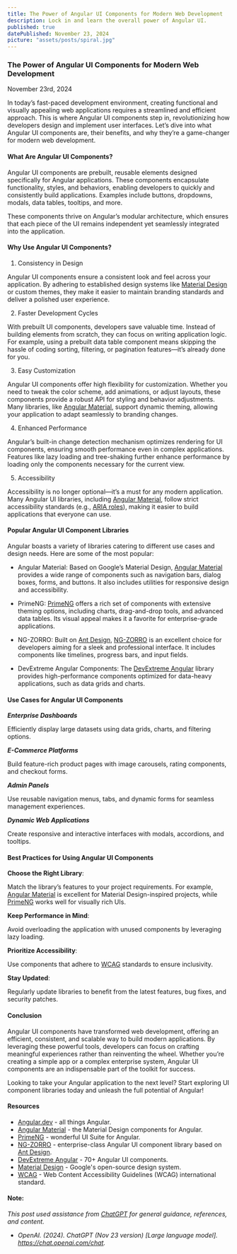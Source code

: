 ```yaml
---
title: The Power of Angular UI Components for Modern Web Development
description: Lock in and learn the overall power of Angular UI.
published: true
datePublished: November 23, 2024
picture: "assets/posts/spiral.jpg"
---
```


### **The Power of Angular UI Components for Modern Web Development**

November 23rd, 2024

In today’s fast-paced development environment, creating functional and visually appealing web applications requires a streamlined and efficient approach. This is where Angular UI components step in, revolutionizing how developers design and implement user interfaces. Let’s dive into what Angular UI components are, their benefits, and why they’re a game-changer for modern web development.

#### **What Are Angular UI Components?**

Angular UI components are prebuilt, reusable elements designed specifically for Angular applications. These components encapsulate functionality, styles, and behaviors, enabling developers to quickly and consistently build applications. Examples include buttons, dropdowns, modals, data tables, tooltips, and more.

These components thrive on Angular’s modular architecture, which ensures that each piece of the UI remains independent yet seamlessly integrated into the application.

#### **Why Use Angular UI Components?**

1. Consistency in Design

Angular UI components ensure a consistent look and feel across your application. By adhering to established design systems like <a href="https://m3.material.io/" target="_blank">Material Design</a> or custom themes, they make it easier to maintain branding standards and deliver a polished user experience.

2. Faster Development Cycles

With prebuilt UI components, developers save valuable time. Instead of building elements from scratch, they can focus on writing application logic. For example, using a prebuilt data table component means skipping the hassle of coding sorting, filtering, or pagination features—it’s already done for you.

3. Easy Customization

Angular UI components offer high flexibility for customization. Whether you need to tweak the color scheme, add animations, or adjust layouts, these components provide a robust API for styling and behavior adjustments. Many libraries, like <a href="https://material.angular.io/" target="_blank">Angular Material</a>, support dynamic theming, allowing your application to adapt seamlessly to branding changes.

4. Enhanced Performance

Angular’s built-in change detection mechanism optimizes rendering for UI components, ensuring smooth performance even in complex applications. Features like lazy loading and tree-shaking further enhance performance by loading only the components necessary for the current view.

5. Accessibility

Accessibility is no longer optional—it’s a must for any modern application. Many Angular UI libraries, including <a href="https://material.angular.io/" target="_blank">Angular Material</a>, follow strict accessibility standards (e.g., <a href="https://developer.mozilla.org/en-US/docs/Web/Accessibility/ARIA/Roles" target="_blank">ARIA roles</a>), making it easier to build applications that everyone can use.

#### **Popular Angular UI Component Libraries**

Angular boasts a variety of libraries catering to different use cases and design needs. Here are some of the most popular:

- Angular Material: Based on Google’s Material Design, <a href="https://material.angular.io/" target="_blank">Angular Material</a> provides a wide range of components such as navigation bars, dialog boxes, forms, and buttons. It also includes utilities for responsive design and accessibility.

- PrimeNG: <a href="https://primeng.org/" target="_blank">PrimeNG</a> offers a rich set of components with extensive theming options, including charts, drag-and-drop tools, and advanced data tables. Its visual appeal makes it a favorite for enterprise-grade applications.

- NG-ZORRO: Built on <a href="https://ant.design/" target="_blank">Ant Design</a>, <a href="https://ng.ant.design/docs/introduce" target="_blank">NG-ZORRO</a> is an excellent choice for developers aiming for a sleek and professional interface. It includes components like timelines, progress bars, and input fields.

- DevExtreme Angular Components: The <a href="https://js.devexpress.com/Angular/" target="_blank">DevExtreme Angular</a> library provides high-performance components optimized for data-heavy applications, such as data grids and charts.

#### **Use Cases for Angular UI Components**

**<em>Enterprise Dashboards</em>**

Efficiently display large datasets using data grids, charts, and filtering options.

**<em>E-Commerce Platforms</em>**

Build feature-rich product pages with image carousels, rating components, and checkout forms.

**<em>Admin Panels</em>**

Use reusable navigation menus, tabs, and dynamic forms for seamless management experiences.

**<em>Dynamic Web Applications</em>**

Create responsive and interactive interfaces with modals, accordions, and tooltips.

#### **Best Practices for Using Angular UI Components**

**Choose the Right Library**:

Match the library’s features to your project requirements. For example, <a href="https://material.angular.io/" target="_blank">Angular Material</a> is excellent for Material Design-inspired projects, while <a href="https://primeng.org/" target="_blank">PrimeNG</a> works well for visually rich UIs.

**Keep Performance in Mind**:

Avoid overloading the application with unused components by leveraging lazy loading.

**Prioritize Accessibility**:

Use components that adhere to <a href="https://www.w3.org/WAI/standards-guidelines/wcag/" target="_blank">WCAG</a> standards to ensure inclusivity.

**Stay Updated**:

Regularly update libraries to benefit from the latest features, bug fixes, and security patches.

#### **Conclusion**

Angular UI components have transformed web development, offering an efficient, consistent, and scalable way to build modern applications. By leveraging these powerful tools, developers can focus on crafting meaningful experiences rather than reinventing the wheel. Whether you’re creating a simple app or a complex enterprise system, Angular UI components are an indispensable part of the toolkit for success.

Looking to take your Angular application to the next level? Start exploring UI component libraries today and unleash the full potential of Angular!

#### Resources

- <a href="https://angular.dev/" target="_blank">Angular.dev</a> - all things Angular.
- <a href="https://material.angular.io/" target="_blank">Angular Material</a> - the Material Design components for Angular.
- <a href="https://primeng.org/" target="_blank">PrimeNG</a> - wonderful UI Suite for Angular.
- <a href="https://ng.ant.design/docs/introduce/en" target="_blank">NG-ZORRO</a> - enterprise-class Angular UI component library based on <a href="https://ant.design/" target="_blank">Ant Design</a>.
- <a href="https://js.devexpress.com/Angular/" target="_blank">DevExtreme Angular</a> - 70+ Angular UI components.
- <a href="https://m3.material.io/" target="_blank">Material Design</a> - Google's open-source design system.
- <a href="https://www.w3.org/WAI/standards-guidelines/wcag/" target="_blank">WCAG</a> - Web Content Accessibility Guidelines (WCAG) international standard.

#### Note:

_This post used assistance from <a href="https://chatgpt.com/" target="_blank">ChatGPT</a> for general guidance, references, and content._

- _OpenAI. (2024). ChatGPT (Nov 23 version) [Large language model]. https://chat.openai.com/chat._
